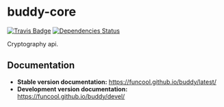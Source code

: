 # buddy-core

[![Travis Badge](https://img.shields.io/travis/funcool/buddy.svg?style=flat)](https://travis-ci.org/funcool/buddy-core "Travis Badge")
[![Dependencies Status](http://jarkeeper.com/funcool/buddy/status.svg)](http://jarkeeper.com/funcool/buddy-core)

Cryptography api.

## Documentation

- **Stable version documentation:** https://funcool.github.io/buddy/latest/
- **Development version documentation:** https://funcool.github.io/buddy/devel/
